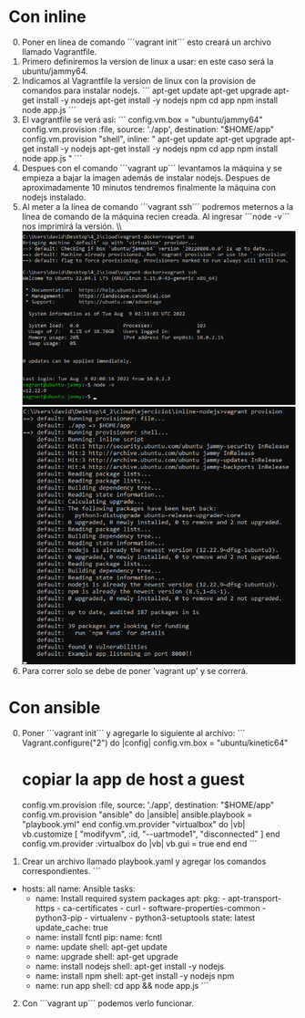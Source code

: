 # Con inline
0. Poner en línea de comando ´´´vagrant init´´´ esto creará un archivo llamado Vagrantfile.
1. Primero definiremos la version de linux a usar: en este caso será la ubuntu/jammy64.
2. Indicamos al Vagrantfile la version de linux con la provision de comandos para instalar nodejs.
´´´
apt-get update
apt-get upgrade
apt-get install -y nodejs 
apt-get install -y nodejs npm
cd app 
npm install
node app.js
´´´
3. El vagrantfile se verá así:
´´´
config.vm.box = "ubuntu/jammy64"
  config.vm.provision :file, source: './app', destination: "$HOME/app"
  config.vm.provision "shell",
    inline: "
    apt-get update
    apt-get upgrade
    apt-get install -y nodejs 
    apt-get install -y nodejs npm
    cd app 
    npm install
    node app.js
    "
´´´
4. Despues con el comando ´´´vagrant up´´´ levantamos la máquina y se empieza a bajar la imagen además de instalar nodejs. Despues de aproximadamente 10 minutos tendremos finalmente la máquina con nodejs instalado.
5. Al meter a la línea de comando ´´´vagrant ssh´´´ podremos meternos a la línea de comando de la máquina recien creada. Al ingresar ´´´node -v´´´ nos imprimirá la versión.
\\\\
![confirmación de funcionamiento](./figs/20220808203134.png)
![app corriendo](./figs/20220808221706.png)
6. Para correr solo se debe de poner 'vagrant up' y se correrá.


# Con ansible
0. Poner ´´´vagrant init´´´ y agregarle lo siguiente al archivo:
´´´
Vagrant.configure("2") do |config|
    config.vm.box = "ubuntu/kinetic64"
    # copiar la app de host a guest
    config.vm.provision :file, source: './app', destination: "$HOME/app"
    config.vm.provision "ansible" do |ansible|
      ansible.playbook = "playbook.yml"
    end
    config.vm.provider "virtualbox" do |vb|
      vb.customize [ "modifyvm", :id, "--uartmode1", "disconnected" ]
    end
    config.vm.provider :virtualbox do |vb|
      vb.gui = true
    end
  end
´´´

1. Crear un archivo llamado playbook.yaml y agregar los comandos correspondientes.
´´´
- hosts: all
  name: Ansible
  tasks:
    - name: Install required system packages
      apt:
        pkg:
          - apt-transport-https
          - ca-certificates
          - curl
          - software-properties-common
          - python3-pip
          - virtualenv
          - python3-setuptools
        state: latest
        update_cache: true
    - name: install fcntl
      pip:
        name: fcntl
    - name: update
      shell: 
        apt-get update
    - name: upgrade
      shell: 
        apt-get upgrade
    - name: install nodejs
      shell: 
        apt-get install -y nodejs 
    - name: install npm
      shell: 
        apt-get install -y nodejs npm
    - name: run app
      shell: 
        cd app && node app.js
´´´

2. Con ´´´vagrant up´´´ podemos verlo funcionar.
